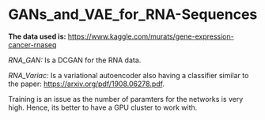 # GANs_and_VAE_for_RNA-Sequences

__The data used is:__ https://www.kaggle.com/murats/gene-expression-cancer-rnaseq

_RNA_GAN:_ Is a DCGAN for the RNA data.

_RNA_Variac:_ Is a variational autoencoder also having a classifier similar to the paper: https://arxiv.org/pdf/1908.06278.pdf.

Training is an issue as the number of paramters for the networks is very high. Hence, its better to have a GPU cluster to work with.
